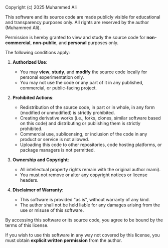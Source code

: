 Copyright (c) 2025 Muhammed Ali

This software and its source code are made publicly visible for educational and transparency purposes only. All rights are reserved by the author (Muhammed Ali).

Permission is hereby granted to view and study the source code for **non-commercial**, **non-public**, and **personal** purposes only.

The following conditions apply:

1. **Authorized Use**:
   - You may **view**, **study**, and **modify** the source code locally for personal experimentation only.
   - You may not use the code or any part of it in any published, commercial, or public-facing project.

2. **Prohibited Actions**:
   - Redistribution of the source code, in part or in whole, in any form (modified or unmodified) is strictly prohibited.
   - Creating derivative works (i.e., forks, clones, similar software based on this code) and distributing or publishing them is strictly prohibited.
   - Commercial use, sublicensing, or inclusion of the code in any product or service is not allowed.
   - Uploading this code to other repositories, code hosting platforms, or package managers is not permitted.

3. **Ownership and Copyright**:
   - All intellectual property rights remain with the original author mami).
   - You must not remove or alter any copyright notices or license headers.

4. **Disclaimer of Warranty**:
   - This software is provided "as is", without warranty of any kind.
   - The author shall not be held liable for any damages arising from the use or misuse of this software.

By accessing this software or its source code, you agree to be bound by the terms of this license.

If you wish to use this software in any way not covered by this license, you must obtain **explicit written permission** from the author.

